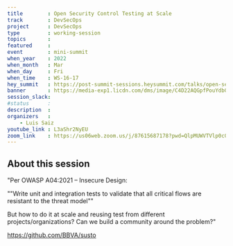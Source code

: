 ```yaml
---
title        : Open Security Control Testing at Scale
track        : DevSecOps
project      : DevSecOps
type         : working-session
topics       :
featured     :
event        : mini-summit
when_year    : 2022
when_month   : Mar
when_day     : Fri
when_time    : WS-16-17
hey_summit   : https://post-summit-sessions.heysummit.com/talks/open-security-control-testing-at-scale/
banner       : https://media-exp1.licdn.com/dms/image/C4D22AQGpfPouYdb0yA/feedshare-shrink_2048_1536/0/1645910486017?e=1648684800&v=beta&t=CXlJm04vdwJhBGu8gArtM4xEn4fmdBNFOnAryvqN9OU
session_slack:
#status      : 
description  :
organizers   :
    - Luis Saiz     
youtube_link : L3aShr2NyEU
zoom_link    : https://us06web.zoom.us/j/87615687178?pwd=QlpMUWVTVlp0c0N0SXBuRlB1WE40UT09
---
```


## About this session

"Per OWASP A04:2021 – Insecure Design: 

""Write unit and integration tests to validate that all critical flows are resistant to the threat model""

But how to do it at scale and reusing test from different projects/organizations? Can we build a community around the problem?"

https://github.com/BBVA/susto 
